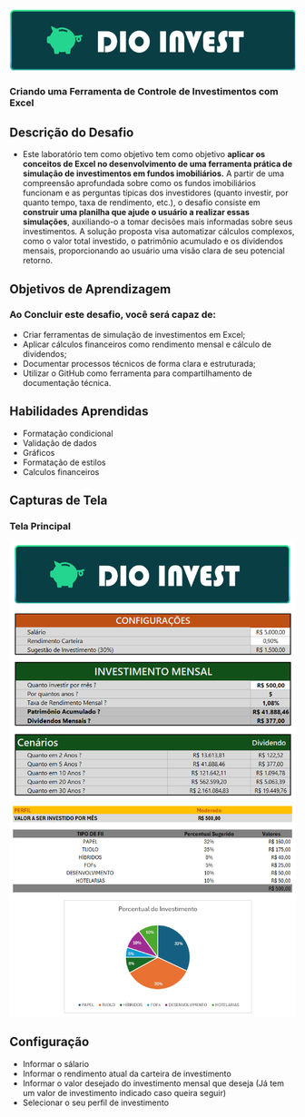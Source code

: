 ![](https://github.com/DanielMaciel89/DesafioDIOInvestimento/blob/main/images/Dio%20invest.png)
### **Criando uma Ferramenta de Controle de Investimentos com Excel**
## Descrição do Desafio
- Este laboratório tem como objetivo tem como objetivo **aplicar os conceitos de Excel no desenvolvimento de uma ferramenta prática de simulação de investimentos em fundos imobiliários.** A partir de uma compreensão aprofundada sobre como os fundos imobiliários funcionam e as perguntas típicas dos investidores (quanto investir, por quanto tempo, taxa de rendimento, etc.), o desafio consiste em **construir uma planilha que ajude o usuário a realizar essas simulações**, auxiliando-o a tomar decisões mais informadas sobre seus investimentos. A solução proposta visa automatizar cálculos complexos, como o valor total investido, o patrimônio acumulado e os dividendos mensais, proporcionando ao usuário uma visão clara de seu potencial retorno.
## Objetivos de Aprendizagem 

### **Ao Concluir este desafio, você será capaz de:**
- Criar ferramentas de simulação de investimentos em Excel;
- Aplicar cálculos financeiros como rendimento mensal e cálculo de dividendos; 
- Documentar processos técnicos de forma clara e estruturada; 
- Utilizar o GitHub como ferramenta para compartilhamento de documentação técnica. 

## Habilidades Aprendidas
   - Formatação condicional 
   - Validação de dados
   - Gráficos 
   - Formatação de estilos
   - Calculos financeiros 
     
## Capturas de Tela
### Tela Principal
![](https://github.com/DanielMaciel89/DesafioDIOInvestimento/blob/main/images/Tela%201.png)
![](https://github.com/DanielMaciel89/DesafioDIOInvestimento/blob/main/images/Tela%202.png)

## Configuração
- Informar o sálario
- Informar o rendimento atual da carteira de investimento
- Informar o valor desejado do investimento mensal que deseja (Já tem um valor de investimento indicado caso queira seguir)
- Selecionar o seu perfil de investimento



 
